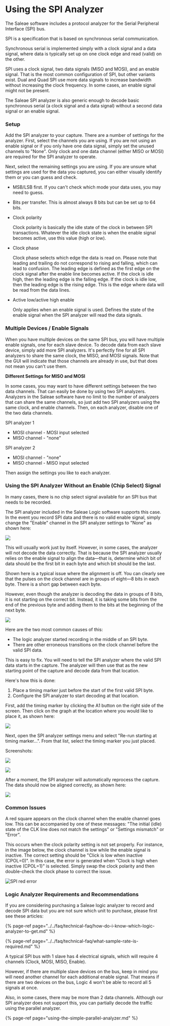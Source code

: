 # Using the SPI Analyzer

The Saleae software includes a protocol analyzer for the Serial Peripheral Interface \(SPI\) bus.

SPI is a specification that is based on synchronous serial communication.

Synchronous serial is implemented simply with a clock signal and a data signal, where data is typically set up on one clock edge and read \(valid\) on the other.

SPI uses a clock signal, two data signals \(MISO and MOSI\), and an enable signal. That is the most common configuration of SPI, but other variants exist. Dual and Quad SPI use more data signals to increase bandwidth without increasing the clock frequency. In some cases, an enable signal might not be present.

The Saleae SPI analyzer is also generic enough to decode basic synchronous serial \(a clock signal and a data signal\) without a second data signal or an enable signal.

### **Setup**

Add the SPI analyzer to your capture. There are a number of settings for the analyzer. First, select the channels you are using. If you are not using an enable signal or if you only have one data signal, simply set the unused channels to "None". Only clock and one data channel \(either MISO or MOSI\) are required for the SPI analyzer to operate.

Next, select the remaining settings you are using. If you are unsure what settings are used for the data you captured, you can either visually identify them or you can guess and check.

* MSB/LSB first. If you can't check which mode your data uses, you may need to guess.
* Bits per transfer. This is almost always 8 bits but can be set up to 64 bits.
* Clock polarity

    Clock polarity is basically the idle state of the clock in between SPI transactions. Whatever the idle clock state is when the enable signal becomes active, use this value \(high or low\).

* Clock phase

    Clock phase selects which edge the data is read on. Please note that leading and trailing do not correspond to rising and falling, which can lead to confusion. The leading edge is defined as the first edge on the clock signal after the enable line becomes active. If the clock is idle high, then the leading edge is the falling edge. If the clock is idle low, then the leading edge is the rising edge. This is the edge where data will be read from the data lines. 

* Active low/active high enable

    Only applies when an enable signal is used. Defines the state of the enable signal when the SPI analyzer will read the data signals. 

### **Multiple Devices / Enable Signals**

When you have multiple devices on the same SPI bus, you will have multiple enable signals, one for each slave device. To decode data from each slave device, simply add more SPI analyzers. It's perfectly fine for all SPI analyzers to share the same clock, the MISO, and MOSI signals. Note that the GUI will indicate that those channels are already in use, but that does not mean you can't use them.

**Different Settings for MISO and MOSI**

In some cases, you may want to have different settings between the two data channels. That can easily be done by using two SPI analyzers. Analyzers in the Saleae software have no limit to the number of analyzers that can share the same channels, so just add two SPI analyzers using the same clock, and enable channels. Then, on each analyzer, disable one of the two data channels.

SPI analyzer 1

* MOSI channel - MOSI input selected
* MISO channel - "none"

SPI analyzer 2

* MOSI channel - "none"
* MISO channel - MISO input selected

Then assign the settings you like to each analyzer.

### **Using the SPI Analyzer Without an Enable \(Chip Select\) Signal**

In many cases, there is no chip select signal available for an SPI bus that needs to be recorded.

The SPI analyzer included in the Saleae Logic software supports this case. In the event you record SPI data and there is no valid enable signal, simply change the "Enable" channel in the SPI analyzer settings to "None" as shown here:

![](https://trello-attachments.s3.amazonaws.com/5849c1dba38920d68e9733a1/467x345/de04dad9f4254976e00d3164dbbc6d16/spi_enable_none.png)

This will usually work just by itself. However, in some cases, the analyzer will not decode the data correctly. That is because the SPI analyzer usually relies on the enable signal to align the data—that is, determine which bit of data should be the first bit in each byte and which bit should be the last.

Shown here is a typical issue where the alignment is off. You can clearly see that the pulses on the clock channel are in groups of eight—8 bits in each byte. There is a short gap between each byte.

However, even though the analyzer is decoding the data in groups of 8 bits, it is not starting on the correct bit. Instead, it is taking some bits from the end of the previous byte and adding them to the bits at the beginning of the next byte.

![](https://trello-attachments.s3.amazonaws.com/5849c1dba38920d68e9733a1/735x236/eec947859407845e64c736d7510a6197/spi_error.png)

Here are the two most common causes of this:

* The logic analyzer started recording in the middle of an SPI byte.
* There are other erroneous transitions on the clock channel before the valid SPI data.

This is easy to fix. You will need to tell the SPI analyzer where the valid SPI data starts in the capture. The analyzer will then use that as the new starting point of the capture and decode data from that location.

Here's how this is done:

1. Place a timing marker just before the start of the first valid SPI byte.
2. Configure the SPI analyzer to start decoding at that location.

First, add the timing marker by clicking the A1 button on the right side of the screen. Then click on the graph at the location where you would like to place it, as shown here:

![](https://trello-attachments.s3.amazonaws.com/5849c1dba38920d68e9733a1/983x224/fbc91d4d609e7172001e7317a9f83bbf/spi_marker.png)

Next, open the SPI analyzer settings menu and select "Re-run starting at timing marker...". From that list, select the timing marker you just placed.

Screenshots:

![](https://trello-attachments.s3.amazonaws.com/5849c1dba38920d68e9733a1/327x308/6f7490b8faa9c50e70505e5acd95797b/spi_menu.png)

![](https://trello-attachments.s3.amazonaws.com/5849c1dba38920d68e9733a1/269x203/1c8a98c69e38c2ffa2af6d706d9f43cb/spi_select_marker.png)

After a moment, the SPI analyzer will automatically reprocess the capture. The data should now be aligned correctly, as shown here:

![](https://trello-attachments.s3.amazonaws.com/5849c1dba38920d68e9733a1/735x230/76d9f1a07444eced8720f5be5d163c79/spi_finished.png)

### **Common Issues**

A red square appears on the clock channel when the enable channel goes low. This can be accompanied by one of these messages: "The initial \(idle\) state of the CLK line does not match the settings" or "Settings mismatch" or "Error".

This occurs when the clock polarity setting is not set properly. For instance, in the image below, the clock channel is low while the enable signal is inactive. The correct setting should be "Click is low when inactive \(CPOL=0\)". In this case, the error is generated when "Clock is high when inactive \(CPOL=1\)" is selected. Simply swap the clock polarity and then double-check the clock phase to correct the issue.

![SPI red error](https://trello-attachments.s3.amazonaws.com/5600544d79381592829e1109/398x227/320e771e3191d8f1994bef35a0cb5659/SPI_Square.png)

### **Logic Analyzer Requirements and Recommendations**

If you are considering purchasing a Saleae logic analyzer to record and decode SPI data but you are not sure which unit to purchase, please first see these articles:

{% page-ref page="../../faq/technical-faq/how-do-i-know-which-logic-analyzer-to-get.md" %}

{% page-ref page="../../faq/technical-faq/what-sample-rate-is-required.md" %}

A typical SPI bus with 1 slave has 4 electrical signals, which will require 4 channels \(Clock, MOSI, MISO, Enable\).

However, if there are multiple slave devices on the bus, keep in mind you will need another channel for each additional enable signal. That means if there are two devices on the bus, Logic 4 won't be able to record all 5 signals at once.

Also, in some cases, there may be more than 2 data channels. Although our SPI analyzer does not support this, you can partially decode the traffic using the parallel analyzer.

{% page-ref page="using-the-simple-parallel-analyzer.md" %}



